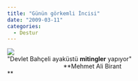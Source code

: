 ```yaml
---
title: "Günün görkemli İncisi"
date: "2009-03-11"
categories: 
  - Destur
---
```


![](../uploads/image/metmetali_birand26bd712c268aed9cby.jpg)  
"Devlet Bahçeli ayaküstü **mitingler** yapıyor"  
                                 **Mehmet Ali Birant  
**
